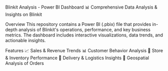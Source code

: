 Blinkit Analysis - Power BI Dashboard
📊 Comprehensive Data Analysis & Insights on Blinkit

Overview
This repository contains a Power BI (.pbix) file that provides in-depth analysis of Blinkit's operations, performance, and key business metrics. The dashboard includes interactive visualizations, data trends, and actionable insights.

Features
📈 Sales & Revenue Trends
📊 Customer Behavior Analysis
🏪 Store & Inventory Performance
🚚 Delivery & Logistics Insights
📍 Geospatial Analysis of Orders
